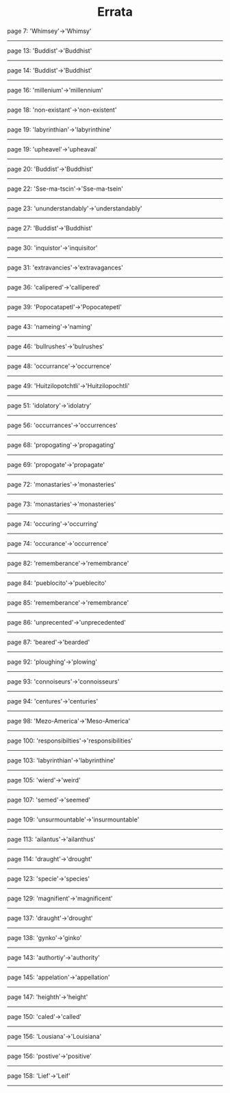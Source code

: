 <body>
 <h1 align="CENTER">Errata</h1>
 <p><a name="0"></a>page 7: 'Whimsey'-&gt;'Whimsy'</p><hr>
 <p><a name="1"></a>page 13: 'Buddist'-&gt;'Buddhist'</p><hr>
 <p><a name="2"></a>page 14: 'Buddist'-&gt;'Buddhist'</p><hr>
 <p><a name="3"></a>page 16: 'millenium'-&gt;'millennium'</p><hr>
 <p><a name="4"></a>page 18: 'non-existant'-&gt;'non-existent'</p><hr>
 <p><a name="5"></a>page 19: 'labyrinthian'-&gt;'labyrinthine'</p><hr>
 <p><a name="6"></a>page 19: 'upheavel'-&gt;'upheaval'</p><hr>
 <p><a name="7"></a>page 20: 'Buddist'-&gt;'Buddhist'</p><hr>
 <p><a name="8"></a>page 22: 'Sse-ma-tscin'-&gt;'Sse-ma-tsein'</p><hr>
 <p><a name="9"></a>page 23: 'ununderstandably'-&gt;'understandably'</p><hr>
 <p><a name="10"></a>page 27: 'Buddist'-&gt;'Buddhist'</p><hr>
 <p><a name="11"></a>page 30: 'inquistor'-&gt;'inquisitor'</p><hr>
 <p><a name="12"></a>page 31: 'extravancies'-&gt;'extravagances'</p><hr>
 <p><a name="13"></a>page 36: 'calipered'-&gt;'callipered'</p><hr>
 <p><a name="14"></a>page 39: 'Popocatapetl'-&gt;'Popocatepetl'</p><hr>
 <p><a name="15"></a>page 43: 'nameing'-&gt;'naming'</p><hr>
 <p><a name="16"></a>page 46: 'bullrushes'-&gt;'bulrushes'</p><hr>
 <p><a name="17"></a>page 48: 'occurrance'-&gt;'occurrence'</p><hr>
 <p><a name="18"></a>page 49: 'Huitzilopotchtli'-&gt;'Huitzilopochtli'</p><hr>
 <p><a name="19"></a>page 51: 'idolatory'-&gt;'idolatry'</p><hr>
 <p><a name="20"></a>page 56: 'occurrances'-&gt;'occurrences'</p><hr>
 <p><a name="21"></a>page 68: 'propogating'-&gt;'propagating'</p><hr>
 <p><a name="22"></a>page 69: 'propogate'-&gt;'propagate'</p><hr>
 <p><a name="23"></a>page 72: 'monastaries'-&gt;'monasteries'</p><hr>
 <p><a name="24"></a>page 73: 'monastaries'-&gt;'monasteries'</p><hr>
 <p><a name="25"></a>page 74: 'occuring'-&gt;'occurring'</p><hr>
 <p><a name="26"></a>page 74: 'occurance'-&gt;'occurrence'</p><hr>
 <p><a name="27"></a>page 82: 'rememberance'-&gt;'remembrance'</p><hr>
 <p><a name="28"></a>page 84: 'pueblocito'-&gt;'pueblecito'</p><hr>
 <p><a name="29"></a>page 85: 'rememberance'-&gt;'remembrance'</p><hr>
 <p><a name="30"></a>page 86: 'unprecented'-&gt;'unprecedented'</p><hr>
 <p><a name="31"></a>page 87: 'beared'-&gt;'bearded'</p><hr>
 <p><a name="32"></a>page 92: 'ploughing'-&gt;'plowing'</p><hr>
 <p><a name="33"></a>page 93: 'connoiseurs'-&gt;'connoisseurs'</p><hr>
 <p><a name="34"></a>page 94: 'centures'-&gt;'centuries'</p><hr>
 <p><a name="35"></a>page 98: 'Mezo-America'-&gt;'Meso-America'</p><hr>
 <p><a name="36"></a>page 100: 'responsibilties'-&gt;'responsibilities'</p><hr>
 <p><a name="37"></a>page 103: 'labyrinthian'-&gt;'labyrinthine'</p><hr>
 <p><a name="38"></a>page 105: 'wierd'-&gt;'weird'</p><hr>
 <p><a name="39"></a>page 107: 'semed'-&gt;'seemed'</p><hr>
 <p><a name="40"></a>page 109: 'unsurmountable'-&gt;'insurmountable'</p><hr>
 <p><a name="41"></a>page 113: 'ailantus'-&gt;'ailanthus'</p><hr>
 <p><a name="42"></a>page 114: 'draught'-&gt;'drought'</p><hr>
 <p><a name="43"></a>page 123: 'specie'-&gt;'species'</p><hr>
 <p><a name="44"></a>page 129: 'magnifient'-&gt;'magnificent'</p><hr>
 <p><a name="45"></a>page 137: 'draught'-&gt;'drought'</p><hr>
 <p><a name="46"></a>page 138: 'gynko'-&gt;'ginko'</p><hr>
 <p><a name="47"></a>page 143: 'authortiy'-&gt;'authority'</p><hr>
 <p><a name="48"></a>page 145: 'appelation'-&gt;'appellation'</p><hr>
 <p><a name="49"></a>page 147: 'heighth'-&gt;'height'</p><hr>
 <p><a name="50"></a>page 150: 'caled'-&gt;'called'</p><hr>
 <p><a name="51"></a>page 156: 'Lousiana'-&gt;'Louisiana'</p><hr>
 <p><a name="52"></a>page 156: 'postive'-&gt;'positive'</p><hr>
 <p><a name="53"></a>page 158: 'Lief'-&gt;'Leif'</p><hr>
 </body>